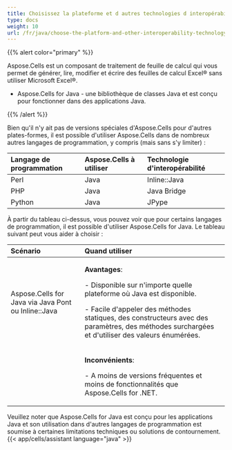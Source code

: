 ```yaml
---
title: Choisissez la plateforme et d autres technologies d interopérabilité
type: docs
weight: 10
url: /fr/java/choose-the-platform-and-other-interoperability-technology/
---
```


{{% alert color="primary" %}} 

Aspose.Cells est un composant de traitement de feuille de calcul qui vous permet de générer, lire, modifier et écrire des feuilles de calcul Excel® sans utiliser Microsoft Excel®. 

- Aspose.Cells for Java - une bibliothèque de classes Java et est conçu pour fonctionner dans des applications Java.

{{% /alert %}} 

Bien qu'il n'y ait pas de versions spéciales d'Aspose.Cells pour d'autres plates-formes, il est possible d'utiliser Aspose.Cells dans de nombreux autres langages de programmation, y compris (mais sans s'y limiter) : 

|**Langage de programmation** |**Aspose.Cells à utiliser** |**Technologie d'interopérabilité** |
| :- | :- | :- |
|Perl |Java |Inline::Java |
|PHP |Java |Java Bridge |
|Python |Java |JPype |
À partir du tableau ci-dessus, vous pouvez voir que pour certains langages de programmation, il est possible d'utiliser Aspose.Cells for Java. Le tableau suivant peut vous aider à choisir : 

|**Scénario** |**Quand utiliser** |
| :- | :- |
|Aspose.Cells for Java via Java Pont ou Inline::Java |<p>**Avantages**:</p><p>- Disponible sur n'importe quelle plateforme où Java est disponible.</p><p>- Facile d'appeler des méthodes statiques, des constructeurs avec des paramètres, des méthodes surchargées et d'utiliser des valeurs énumérées.</p>|
| |<p>**Inconvénients**:</p><p>- A moins de versions fréquentes et moins de fonctionnalités que Aspose.Cells for .NET.</p>|
Veuillez noter que Aspose.Cells for Java est conçu pour les applications Java et son utilisation dans d'autres langages de programmation est soumise à certaines limitations techniques ou solutions de contournement. 
{{< app/cells/assistant language="java" >}}
